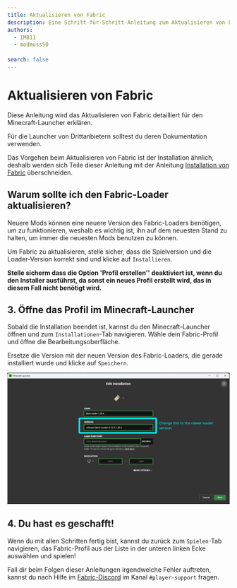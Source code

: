 ```yaml
---
title: Aktualisieren von Fabric
description: Eine Schritt-für-Schritt-Anleitung zum Aktualisieren von Fabric.
authors:
  - IMB11
  - modmuss50

search: false
---
```


# Aktualisieren von Fabric

Diese Anleitung wird das Aktualisieren von Fabric detailliert für den Minecraft-Launcher erklären.

Für die Launcher von Drittanbietern solltest du deren Dokumentation verwenden.

Das Vorgehen beim Aktualisieren von Fabric ist der Installation ähnlich, deshalb werden sich Teile dieser Anleitung mit der Anleitung [Installation von Fabric](./installing-fabric) überschneiden.

## Warum sollte ich den Fabric-Loader aktualisieren?

Neuere Mods können eine neuere Version des Fabric-Loaders benötigen, um zu funktionieren, weshalb es wichtig ist, ihn auf dem neuesten Stand zu halten, um immer die neuesten Mods benutzen zu können.

<!-- Include steps from installing guide, no need to repeat them. -->

<!--@include: ./installing-fabric.md{12,41}-->

Um Fabric zu aktualisieren, stelle sicher, dass die Spielversion und die Loader-Version korrekt sind und klicke auf `Installieren`.

**Stelle sicherm dass die Option 'Profil erstellen'' deaktiviert ist, wenn du den Installer ausführst, da sonst ein neues Profil erstellt wird, das in diesem Fall nicht benötigt wird.**

## 3. Öffne das Profil im Minecraft-Launcher

Sobald die Installation beendet ist, kannst du den Minecraft-Launcher öffnen und zum `Installationen`-Tab navigieren. Wähle dein Fabric-Profil und öffne die Bearbeitungsoberfläche.

Ersetze die Version mit der neuen Version des Fabric-Loaders, die gerade installiert wurde und klicke auf `Speichern`.

![Aktualisieren der Fabric-Loader-Version im Minecraft-Launcher](/assets/players/updating-fabric.png)

## 4. Du hast es geschafft!

Wenn du mit allen Schritten fertig bist, kannst du zurück zum `Spielen`-Tab navigieren, das Fabric-Profil aus der Liste in der unteren linken Ecke auswählen und spielen!

Fall dir beim Folgen dieser Anleitungen irgendwelche Fehler auftreten, kannst du nach Hilfe im [Fabric-Discord](https://discord.gg/v6v4pMv) im Kanal `#player-support` fragen.
